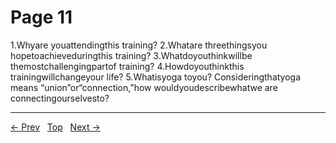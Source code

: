 # Page 11

1.Whyare youattendingthis training? 2.Whatare threethingsyou hopetoachieveduringthis training? 3.Whatdoyouthinkwillbe themostchallengingpartof training? 4.Howdoyouthinkthis trainingwillchangeyour life? 5.Whatisyoga toyou? Consideringthatyoga means “union”or“connection,”how wouldyoudescribewhatwe are connectingourselvesto?


---
[← Prev](/pages/page-010.md) &nbsp; [Top](/index.md) &nbsp; [Next →](/pages/page-012.md)
